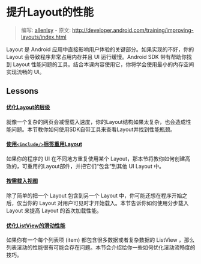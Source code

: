 # 提升Layout的性能

> 编写: [allenlsy](https://github.com/allenlsy) - 原文: <http://developer.android.com/training/improving-layouts/index.html>

Layout 是 Android 应用中直接影响用户体验的关键部分。如果实现的不好，你的 Layout 会导致程序非常占用内存并且 UI 运行缓慢。Android SDK 带有帮助你找到 Layout 性能问题的工具。结合本课内容使用它，你将学会使用最小的内存空间实现流畅的 UI。

## Lessons

#### [优化Layout的层级](optimizing-layout.html)

就像一个复杂的网页会减慢载入速度，你的Layout结构如果太复杂，也会造成性能问题。本节教你如何使用SDK自带工具来查看Layout并找到性能瓶颈。

#### [使用`<include/>`标签重用Layout](reuse-layouts.html)

如果你的程序的 UI 在不同地方重复使用某个 Layout，那本节将教你如何创建高效的，可重用的Layout部件，并把它们“包含”到其他 UI Layout 中。

#### [按需载入视图](loading-ondemand.html)

除了简单的把一个 Layout 包含到另一个 Layout 中，你可能还想在程序开始之后，仅当你的 Layout 对用户可见时才开始载入。本节告诉你如何使用分步载入 Layout 来提高 Layout 的首次加载性能。

#### [优化ListView的滑动性能](smooth-scrolling.html)

如果你有一个每个列表项 (item) 都包含很多数据或者复杂数据的 ListView ，那么列表滚动的性能很有可能会存在问题。本节会介绍给你一些如何优化滚动流畅度的技巧。
